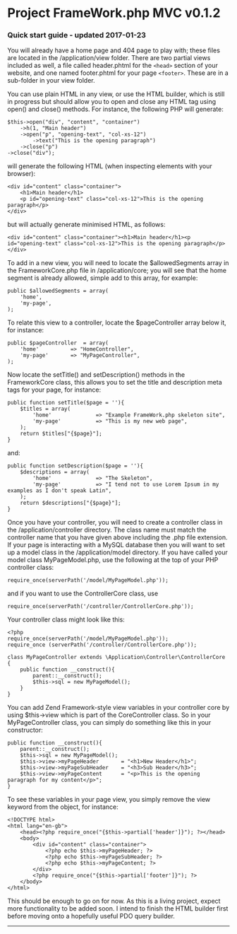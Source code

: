 # Project FrameWork.php MVC v0.1.2 #

### Quick start guide - updated 2017-01-23 ###

You will already have a home page and 404 page to play with; these files are located in the /application/view folder. There are two partial views included as well, a file called header.phtml for the ```<head>``` section of your website, and one named footer.phtml for your page ```<footer>```. These are in a sub-folder in your view folder.

You can use plain HTML in any view, or use the HTML builder, which is still in progress but should allow you to open and close any HTML tag using open() and close() methods. For instance, the following PHP will generate:

	$this->open("div", "content", "container")
		->h(1, "Main header")
		->open("p", "opening-text", "col-xs-12")
			->text("This is the opening paragraph")
		->close("p")
	->close("div");

will generate the following HTML (when inspecting elements with your browser):

	<div id="content" class="container">
		<h1>Main header</h1>
		<p id="opening-text" class="col-xs-12">This is the opening paragraph</p>
	</div>

but will actually generate minimised HTML, as follows:

	<div id="content" class="container"><h1>Main header</h1><p id="opening-text" class="col-xs-12">This is the opening paragraph</p></div>

To add in a new view, you will need to locate the $allowedSegments array in the FrameworkCore.php file in /application/core; you will see that the home segment is already allowed, simple add to this array, for example:

	public $allowedSegments	= array(
		'home',
		'my-page',
	);

To relate this view to a controller, locate the $pageController array below it, for instance:

	public $pageController	= array(
		'home'			=> "HomeController",
		'my-page'		=> "MyPageController",
	);

Now locate the setTitle() and setDescription() methods in the FrameworkCore class, this allows you to set the title and description meta tags for your page, for instance:

	public function setTitle($page = ''){
	    $titles = array(
			'home'				=> "Example FrameWork.php skeleton site",
			'my-page'			=> "This is my new web page",
	    );
	    return $titles["{$page}"];
	}

and:

	public function setDescription($page = ''){
	    $descriptions = array(
            'home'				=> "The Skeleton",
			'my-page'			=> "I tend not to use Lorem Ipsum in my examples as I don't speak Latin",
	    );
	    return $descriptions["{$page}"];
	}

Once you have your controller, you will need to create a controller class in the /application/controller directory. The class name must match the controller name that you have given above including the .php file extension. If your page is interacting with a MySQL database then you will want to set up a model class in the /application/model directory. If you have called your model class MyPageModel.php, use the following at the top of your PHP controller class:

	require_once(serverPath('/model/MyPageModel.php'));

and if you want to use the ControllerCore class, use

	require_once(serverPath('/controller/ControllerCore.php'));

Your controller class might look like this:

	<?php
	require_once(serverPath('/model/MyPageModel.php'));
	require_once (serverPath('/controller/ControllerCore.php'));

	class MyPageController extends \Application\Controller\ControllerCore
	{
		public function __construct(){
			parent::__construct();
			$this->sql = new MyPageModel();
		}
	}

You can add Zend Framework-style view variables in your controller core by using $this->view which is part of the CoreController class. So in your MyPageController class, you can simply do something like this in your constructor:

	public function __construct(){
		parent::__construct();
		$this->sql = new MyPageModel();
		$this->view->myPageHeader		= "<h1>New Header</h1>";
		$this->view->myPageSubHeader	= "<h3>Sub Header</h3>";
		$this->view->myPageContent		= "<p>This is the opening paragraph for my content</p>";
	}

To see these variables in your page view, you simply remove the view keyword from the object, for instance:

	<!DOCTYPE html>
	<html lang="en-gb">
    	<head><?php require_once("{$this->partial['header']}"); ?></head>
    	<body>
    		<div id="content" class="container">
				<?php echo $this->myPageHeader; ?>
				<?php echo $this->myPageSubHeader; ?>
				<?php echo $this->myPageContent; ?>
			</div>
			<?php require_once("{$this->partial['footer']}"); ?>
		</body>
	</html>

This should be enough to go on for now. As this is a living project, expect more functionality to be added soon. I intend to finish the HTML builder first before moving onto a hopefully useful PDO query builder.

---
